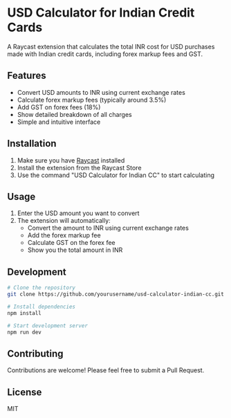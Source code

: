 # USD Calculator for Indian Credit Cards

A Raycast extension that calculates the total INR cost for USD purchases made with Indian credit cards, including forex markup fees and GST.

## Features

- Convert USD amounts to INR using current exchange rates
- Calculate forex markup fees (typically around 3.5%)
- Add GST on forex fees (18%)
- Show detailed breakdown of all charges
- Simple and intuitive interface

## Installation

1. Make sure you have [Raycast](https://raycast.com/) installed
2. Install the extension from the Raycast Store
3. Use the command "USD Calculator for Indian CC" to start calculating

## Usage

1. Enter the USD amount you want to convert
2. The extension will automatically:
   - Convert the amount to INR using current exchange rates
   - Add the forex markup fee
   - Calculate GST on the forex fee
   - Show you the total amount in INR

## Development

```bash
# Clone the repository
git clone https://github.com/yourusername/usd-calculator-indian-cc.git

# Install dependencies
npm install

# Start development server
npm run dev
```

## Contributing

Contributions are welcome! Please feel free to submit a Pull Request.

## License

MIT 